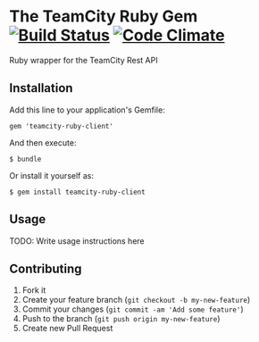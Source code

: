 # The TeamCity Ruby Gem  [![Build Status](https://secure.travis-ci.org/jperry/teamcity-ruby-client.png?branch=master)](http://travis-ci.org/jperry/teamcity-ruby-client) [![Code Climate](https://codeclimate.com/github/jperry/teamcity-ruby-client.png)](https://codeclimate.com/github/jperry/teamcity-ruby-client)

Ruby wrapper for the TeamCity Rest API

## Installation

Add this line to your application's Gemfile:

    gem 'teamcity-ruby-client'

And then execute:

    $ bundle

Or install it yourself as:

    $ gem install teamcity-ruby-client

## Usage

TODO: Write usage instructions here

## Contributing

1. Fork it
2. Create your feature branch (`git checkout -b my-new-feature`)
3. Commit your changes (`git commit -am 'Add some feature'`)
4. Push to the branch (`git push origin my-new-feature`)
5. Create new Pull Request
